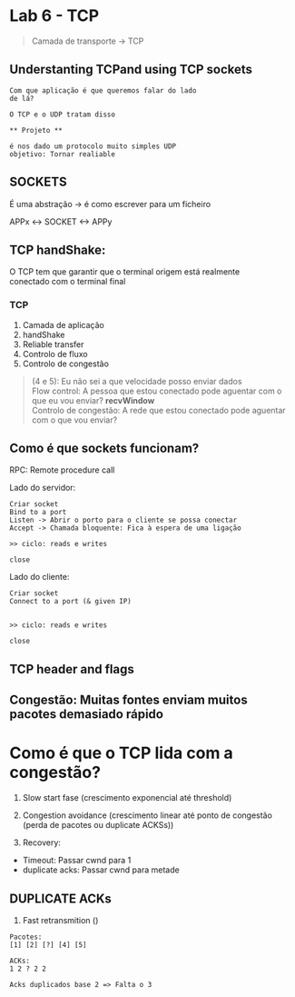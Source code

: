 # Lab 6 - TCP

> Camada de transporte -> TCP

## Understanting TCPand using TCP sockets

```
Com que aplicação é que queremos falar do lado
de lá?

O TCP e o UDP tratam disso

** Projeto **

é nos dado um protocolo muito simples UDP
objetivo: Tornar realiable
```


## SOCKETS

É uma abstração -> é como escrever para um ficheiro

APPx <-> SOCKET <-> APPy

## TCP handShake:

O TCP tem que garantir que o terminal origem está realmente \
conectado com o terminal final

### TCP
1. Camada de aplicação
2. handShake
3. Reliable transfer
4. Controlo de fluxo
5. Controlo de congestão

> (4 e 5): Eu não sei a que velocidade posso enviar dados \
> Flow control: A pessoa que estou conectado pode aguentar com o que eu vou enviar? **recvWindow**\
> Controlo de congestão: A rede que estou conectado pode aguentar com o que vou enviar?

## Como é que sockets funcionam?

RPC: Remote procedure call

Lado do servidor:
```
Criar socket
Bind to a port
Listen -> Abrir o porto para o cliente se possa conectar
Accept -> Chamada bloquente: Fica à espera de uma ligação

>> ciclo: reads e writes

close
```

Lado do cliente:
```
Criar socket
Connect to a port (& given IP)


>> ciclo: reads e writes

close
```

## **TCP header and flags**

## Congestão: Muitas fontes enviam muitos pacotes demasiado rápido

# Como é que o TCP lida com a congestão?

1. Slow start fase (crescimento exponencial até threshold)

2. Congestion avoidance (crescimento linear até ponto de congestão (perda de pacotes ou duplicate ACKSs))

3. Recovery:
- Timeout: Passar cwnd para 1
- duplicate acks: Passar cwnd para metade

## DUPLICATE ACKs

1. Fast retransmition ()
```
Pacotes:
[1] [2] [?] [4] [5]

ACKs:
1 2 ? 2 2

Acks duplicados base 2 => Falta o 3

```





